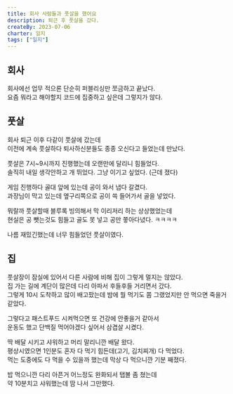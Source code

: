 ```yaml
---
title: 회사 사람들과 풋살을 했어요
description: 퇴근 후 풋살을 갔다.
createBy: 2023-07-06
charter: 일지
tags: ["일지"]
---
```


## 회사

회사에선 업무 적으론 단순히 퍼블리싱만 쪼금하고 끝났다.  
요즘 뭐라고 해야할지 코드에 집중하고 싶은데 그렇지가 않다.

## 풋살

회사 퇴근 이후 다같이 풋살에 갔는데  
이전에 계속 풋살하다 퇴사하신분들도 종종 오신다고 들었는데 만났다.

풋살은 7시~9시까지 진행했는데 오랜만에 달리니 힘들었다.  
솔직히 내일 생각안하고 개 뛰었다. 그냥 이기고 싶었다. (근데 졌다)

게임 진행하다 골대 앞에 있는데 공이 와서 냅다 갈겼다.  
과장님이 막고 있는데 옆구리쪽으로 공이 쓱 들어가서 골을 넣었다.

뭐랄까 풋살할때 블루록 빙의해서 막 이리저리 하는 상상했었는데  
현실은 공 뺏는것도 힘들고 골도 못 넣고 공만 쫗아다녔다. ㅋㅋㅋㅋ

나름 재밌긴했는데 너무 힘들었던 풋살이였다.

## 집

풋살장이 잠실에 있어서 다른 사람에 비해 집이 그렇게 멀지는 않았다.  
집 가는 길에 계단이 많은데 다리 아파서 후들후들 거리면서 갔다.  
그렇게 10시 도착하고 많이 배고팠는데 밤에 뭘 먹기도 쫌 그랬었지만 안 먹으면 죽을거 같았다.

그렇다고 패스트푸드 시켜먹으면 또 건강에 안좋을거 같아서  
운동도 했고 단백질 먹어야겠다 싶어서 삼겹살 시켰다.

딱 배달 시키고 샤워하고 머리 말리니깐 배달 왔다.  
평상시였으면 1인분도 혼자 다 먹기 힘든데(고기, 김치찌개) 다 먹었다.  
먹는 도중에도 다 먹을 수 있을까 했는데 막상 다 먹으니깐 기분 째졌다.

밥 먹으니깐 다리 아픈거 어느정도 완화되서 탭볼 좀 쳤는데  
약 10분치고 샤워했는데 땀 나서 그만했다.
